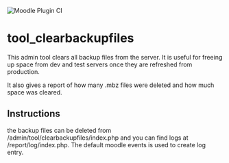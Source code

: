 ![Moodle Plugin CI](https://github.com/doiphode/moodle-tool_clearbackupfiles/actions/workflows/moodle-ci.yml/badge.svg)

# tool_clearbackupfiles

This admin tool clears all backup files from the server. It is useful for freeing up space from dev and test servers once they are refreshed from production.

It also gives a report of how many .mbz files were deleted and how much space was cleared.

## Instructions
the backup files can be deleted from /admin/tool/clearbackupfiles/index.php and you can find logs at /report/log/index.php. The default moodle events is used to create log entry.
